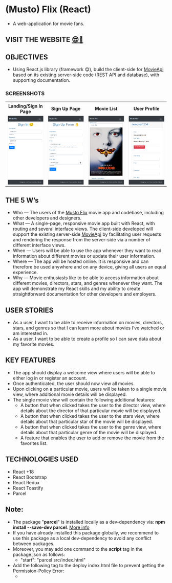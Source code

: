 # (Musto) Flix (React)

- A web-application for movie fans.

## VISIT THE WEBSITE [😎🔗](https://mustafa-sarshar.github.io/musto-flix-react/)

## OBJECTIVES

- Using React.js library (framework 😋), build the client-side for [MovieApi](https://github.com/mustafa-sarshar/movie-api) based on its existing server-side code (REST API and database), with supporting documentation.

### SCREENSHOTS

<table width="100%"  style="overflow:auto">
  <tr>
    <th width="25%" style="text-align:center;">Landing/Sign In Page</th>
    <th width="25%" style="text-align:center;">Sign Up Page</th>
    <th width="25%" style="text-align:center;">Movie List</th>
    <th width="25%" style="text-align:center;">User Profile</th>
  </tr>
  <tr>
    <td width="25%"><img src="https://github.com/mustafa-sarshar/musto-flix-react/blob/main/docs/assets/img/musto-flix-react-1.png?raw=true"/></td>
    <td width="25%"><img src="https://github.com/mustafa-sarshar/musto-flix-react/blob/main/docs/assets/img/musto-flix-react-2.png?raw=true"/></td>
    <td width="25%"><img src="https://github.com/mustafa-sarshar/musto-flix-react/blob/main/docs/assets/img/musto-flix-react-3.png?raw=true"/></td>
    <td width="25%"><img src="https://github.com/mustafa-sarshar/musto-flix-react/blob/main/docs/assets/img/musto-flix-react-4.png?raw=true"/></td>
  </tr>
</table>

## THE 5 W’s

- Who — The users of the [Musto Flix](https://mustafa-sarshar.github.io/musto-flix-react/) movie app and codebase, including other developers and designers.
- What — A single-page, responsive movie app built with React, with routing and several interface views. The client-side developed will support the existing server-side [MovieApi](https://github.com/mustafa-sarshar/movie-api) by facilitating user requests and rendering the response from the server-side via a number of different interface views.
- When — Users will be able to use the app whenever they want to read information about different movies or update their user information.
- Where — The app will be hosted online. It is responsive and can therefore be used anywhere and on any device, giving all users an equal experience.
- Why — Movie enthusiasts like to be able to access information about different movies, directors, stars, and genres whenever they want. The app will demonstrate my React skills and my ability to create straightforward documentation for other developers and employers.

## USER STORIES

- As a user, I want to be able to receive information on movies, directors, stars, and genres so that I can learn more about movies I’ve watched or am interested in.
- As a user, I want to be able to create a profile so I can save data about my favorite movies.

## KEY FEATURES

- The app should display a welcome view where users will be able to either log in or register an account.
- Once authenticated, the user should now view all movies.
- Upon clicking on a particular movie, users will be taken to a single movie view, where additional movie details will be displayed.
- The single movie view will contain the following additional features:
  - A button that when clicked takes the user to the ​director view​, where details about the director of that particular movie will be displayed.
  - A button that when clicked takes the user to the stars view​, where details about that particular star of the movie will be displayed.
  - A button that when clicked takes the user to the ​genre view​, where details about that particular genre of the movie will be displayed.
  - A feature that enables the user to add or remove the movie from the favorites list.

## TECHNOLOGIES USED

- React +18
- React Bootstrap
- React Redux
- React Toastify
- Parcel

## Note:

- The package "**parcel**" is installed locally as a dev-dependency via: **npm install --save-dev parcel**. [More info](https://parceljs.org/)
- If you have already installed this package globally, we recommend to use this package as a local dev-dependency to avoid any conflict between packages.
- Moreover, you may add one command to the **script** tag in the package.json as follows:
  - "start": "parcel src/index.html"
- Add the following tag to the deploy index.html file to prevent getting the Permission-Policy Error:
  - <meta http-equiv="Permissions-Policy" content="interest-cohort=()">
